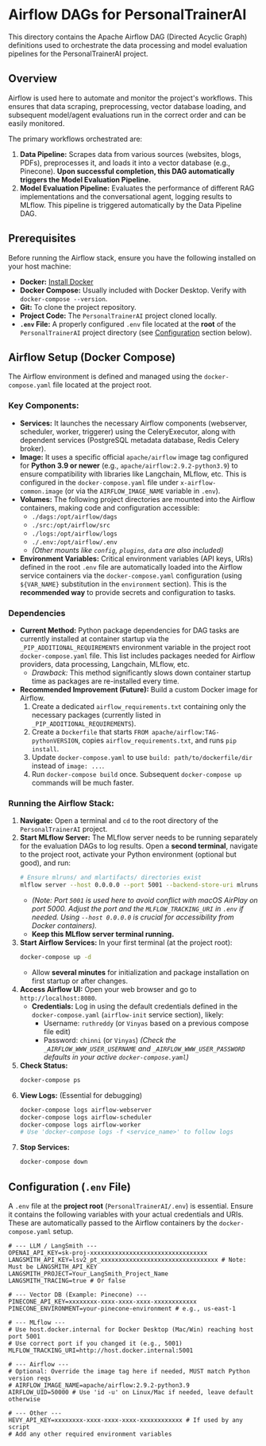 # Airflow DAGs for PersonalTrainerAI

This directory contains the Apache Airflow DAG (Directed Acyclic Graph) definitions used to orchestrate the data processing and model evaluation pipelines for the PersonalTrainerAI project.

## Overview

Airflow is used here to automate and monitor the project's workflows. This ensures that data scraping, preprocessing, vector database loading, and subsequent model/agent evaluations run in the correct order and can be easily monitored.

The primary workflows orchestrated are:

1.  **Data Pipeline:** Scrapes data from various sources (websites, blogs, PDFs), preprocesses it, and loads it into a vector database (e.g., Pinecone). **Upon successful completion, this DAG automatically triggers the Model Evaluation Pipeline.**
2.  **Model Evaluation Pipeline:** Evaluates the performance of different RAG implementations and the conversational agent, logging results to MLflow. This pipeline is triggered automatically by the Data Pipeline DAG.

## Prerequisites

Before running the Airflow stack, ensure you have the following installed on your host machine:

*   **Docker:** [Install Docker](https://docs.docker.com/get-docker/)
*   **Docker Compose:** Usually included with Docker Desktop. Verify with `docker-compose --version`.
*   **Git:** To clone the project repository.
*   **Project Code:** The `PersonalTrainerAI` project cloned locally.
*   **`.env` File:** A properly configured `.env` file located at the **root** of the `PersonalTrainerAI` project directory (see [Configuration](#configuration-env-file) section below).

## Airflow Setup (Docker Compose)

The Airflow environment is defined and managed using the `docker-compose.yaml` file located at the project root.

### Key Components:

*   **Services:** It launches the necessary Airflow components (webserver, scheduler, worker, triggerer) using the CeleryExecutor, along with dependent services (PostgreSQL metadata database, Redis Celery broker).
*   **Image:** It uses a specific official `apache/airflow` image tag configured for **Python 3.9 or newer** (e.g., `apache/airflow:2.9.2-python3.9`) to ensure compatibility with libraries like Langchain, MLflow, etc. This is configured in the `docker-compose.yaml` file under `x-airflow-common.image` (or via the `AIRFLOW_IMAGE_NAME` variable in `.env`).
*   **Volumes:** The following project directories are mounted into the Airflow containers, making code and configuration accessible:
    *   `./dags:/opt/airflow/dags`
    *   `./src:/opt/airflow/src`
    *   `./logs:/opt/airflow/logs`
    *   `./.env:/opt/airflow/.env`
    *   *(Other mounts like `config`, `plugins`, `data` are also included)*
*   **Environment Variables:** Critical environment variables (API keys, URIs) defined in the root `.env` file are automatically loaded into the Airflow service containers via the `docker-compose.yaml` configuration (using `${VAR_NAME}` substitution in the `environment` section). This is the **recommended way** to provide secrets and configuration to tasks.

### Dependencies

*   **Current Method:** Python package dependencies for DAG tasks are currently installed at container startup via the `_PIP_ADDITIONAL_REQUIREMENTS` environment variable in the project root `docker-compose.yaml` file. This list includes packages needed for Airflow providers, data processing, Langchain, MLflow, etc.
    *   *Drawback:* This method significantly slows down container startup time as packages are re-installed every time.
*   **Recommended Improvement (Future):** Build a custom Docker image for Airflow.
    1.  Create a dedicated `airflow_requirements.txt` containing only the necessary packages (currently listed in `_PIP_ADDITIONAL_REQUIREMENTS`).
    2.  Create a `Dockerfile` that starts `FROM apache/airflow:TAG-pythonVERSION`, copies `airflow_requirements.txt`, and runs `pip install`.
    3.  Update `docker-compose.yaml` to use `build: path/to/dockerfile/dir` instead of `image: ...`.
    4.  Run `docker-compose build` once. Subsequent `docker-compose up` commands will be much faster.

### Running the Airflow Stack:

1.  **Navigate:** Open a terminal and `cd` to the root directory of the `PersonalTrainerAI` project.
2.  **Start MLflow Server:** The MLflow server needs to be running separately for the evaluation DAGs to log results. Open a **second terminal**, navigate to the project root, activate your Python environment (optional but good), and run:
    ```bash
    # Ensure mlruns/ and mlartifacts/ directories exist
    mlflow server --host 0.0.0.0 --port 5001 --backend-store-uri mlruns/ --artifacts-destination mlartifacts/
    ```
    *   *(Note: Port `5001` is used here to avoid conflict with macOS AirPlay on port 5000. Adjust the port and the `MLFLOW_TRACKING_URI` in `.env` if needed. Using `--host 0.0.0.0` is crucial for accessibility from Docker containers).*
    *   **Keep this MLflow server terminal running.**
3.  **Start Airflow Services:** In your first terminal (at the project root):
    ```bash
    docker-compose up -d
    ```
    *   Allow **several minutes** for initialization and package installation on first startup or after changes.
4.  **Access Airflow UI:** Open your web browser and go to `http://localhost:8080`.
    *   **Credentials:** Log in using the default credentials defined in the `docker-compose.yaml` (`airflow-init` service section), likely:
        *   Username: `ruthreddy` (or `Vinyas` based on a previous compose file edit)
        *   Password: `chinni` (or `Vinyas`)
        *(Check the `_AIRFLOW_WWW_USER_USERNAME` and `_AIRFLOW_WWW_USER_PASSWORD` defaults in your active `docker-compose.yaml`)*
5.  **Check Status:**
    ```bash
    docker-compose ps
    ```
6.  **View Logs:** (Essential for debugging)
    ```bash
    docker-compose logs airflow-webserver
    docker-compose logs airflow-scheduler
    docker-compose logs airflow-worker
    # Use 'docker-compose logs -f <service_name>' to follow logs
    ```
7.  **Stop Services:**
    ```bash
    docker-compose down
    ```

## Configuration (`.env` File)

A `.env` file at the **project root** (`PersonalTrainerAI/.env`) is essential. Ensure it contains the following variables with your actual credentials and URIs. These are automatically passed to the Airflow containers by the `docker-compose.yaml` setup.

```dotenv
# --- LLM / LangSmith ---
OPENAI_API_KEY=sk-proj-xxxxxxxxxxxxxxxxxxxxxxxxxxxxxxxxx
LANGSMITH_API_KEY=lsv2_pt_xxxxxxxxxxxxxxxxxxxxxxxxxxxxxxxxx # Note: Must be LANGSMITH_API_KEY
LANGSMITH_PROJECT=Your_LangSmith_Project_Name
LANGSMITH_TRACING=true # Or false

# --- Vector DB (Example: Pinecone) ---
PINECONE_API_KEY=xxxxxxxx-xxxx-xxxx-xxxx-xxxxxxxxxxxx
PINECONE_ENVIRONMENT=your-pinecone-environment # e.g., us-east-1

# --- MLflow ---
# Use host.docker.internal for Docker Desktop (Mac/Win) reaching host port 5001
# Use correct port if you changed it (e.g., 5001)
MLFLOW_TRACKING_URI=http://host.docker.internal:5001

# --- Airflow ---
# Optional: Override the image tag here if needed, MUST match Python version reqs
# AIRFLOW_IMAGE_NAME=apache/airflow:2.9.2-python3.9
AIRFLOW_UID=50000 # Use 'id -u' on Linux/Mac if needed, leave default otherwise

# --- Other ---
HEVY_API_KEY=xxxxxxxx-xxxx-xxxx-xxxx-xxxxxxxxxxxx # If used by any script
# Add any other required environment variables
